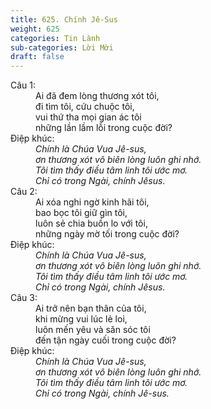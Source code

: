 ```yaml
---
title: 625. Chính Jê-Sus
weight: 625
categories: Tin Lành
sub-categories: Lời Mời
draft: false
---
```

<dl><dt>Câu 1:</dt><dd data-verse="1">Ai đã đem lòng thương xót tôi, <br/>đi tìm tôi, cứu chuộc tôi, <br/>vui thứ tha mọi gian ác tôi <br/>những lần lầm lỗi trong cuộc đời? </dd><dt>Điệp khúc:</dt><dd data-chorus="1"><em>Chính là Chúa Vua Jê-sus, <br/>ơn thương xót vô biên lòng luôn ghi nhớ. <br/>Tôi tìm thấy điều tâm linh tôi ước mơ. <br/>Chỉ có trong Ngài, chính Jêsus. </em></dd><dt>Câu 2:</dt><dd data-verse="2">Ai xóa nghi ngờ kinh hãi tôi, <br/>bao bọc tôi giữ gìn tôi, <br/>luôn sẻ chia buồn lo với tôi, <br/>những ngày mờ tối trong cuộc đời? </dd><dt>Điệp khúc:</dt><dd data-chorus="1"><em>Chính là Chúa Vua Jê-sus, <br/>ơn thương xót vô biên lòng luôn ghi nhớ. <br/>Tôi tìm thấy điều tâm linh tôi ước mơ. <br/>Chỉ có trong Ngài, chính Jêsus. </em></dd><dt>Câu 3:</dt><dd data-verse="3">Ai trở nên bạn thân của tôi, <br/>khi mừng vui lúc lẻ loi, <br/>luôn mến yêu và săn sóc tôi <br/>đến tận ngày cuối trong cuộc đời? </dd><dt>Điệp khúc:</dt><dd data-chorus="1"><em>Chính là Chúa Vua Jê-sus, <br/>ơn thương xót vô biên lòng luôn ghi nhớ. <br/>Tôi tìm thấy điều tâm linh tôi ước mơ. <br/>Chỉ có trong Ngài, chính Jê-sus. </em></dd></dl>